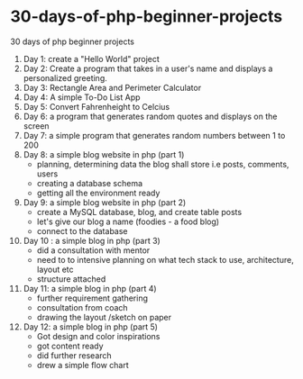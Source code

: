 # 30-days-of-php-beginner-projects
30 days of php beginner projects
1. Day 1: create a "Hello World" project
2. Day 2: Create a program that takes in a user's name and displays a personalized greeting.
3. Day 3: Rectangle Area and Perimeter Calculator
4. Day 4: A simple To-Do List App
5. Day 5: Convert Fahrenheight to Celcius
6. Day 6: a program that generates random quotes and displays on the screen
7. Day 7: a simple program that generates random numbers between 1 to 200
8. Day 8: a simple blog website in php (part 1)
   - planning, determining data the blog shall store i.e posts, comments, users
   - creating a database schema
   - getting all the environment ready
9. Day 9: a simple blog website in php (part 2)
    - create a MySQL database, blog, and create table posts
    - let's give our blog a name (foodies - a food blog)
    - connect to the database
10. Day 10 : a simple blog in php (part 3)
    - did a consultation with mentor
    - need to to intensive planning on what tech stack to use, architecture, layout etc
    - structure attached
11. Day 11: a simple blog in php (part 4)
    - further requirement gathering
    - consultation from coach
    - drawing the layout /sketch on paper
12. Day 12: a simple blog in php (part 5)
    - Got design and color inspirations
    - got content ready
    - did further research
    - drew a simple flow chart